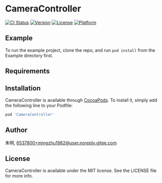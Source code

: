 # CameraController

[![CI Status](https://img.shields.io/travis/朱明/CameraController.svg?style=flat)](https://travis-ci.org/朱明/CameraController)
[![Version](https://img.shields.io/cocoapods/v/CameraController.svg?style=flat)](https://cocoapods.org/pods/CameraController)
[![License](https://img.shields.io/cocoapods/l/CameraController.svg?style=flat)](https://cocoapods.org/pods/CameraController)
[![Platform](https://img.shields.io/cocoapods/p/CameraController.svg?style=flat)](https://cocoapods.org/pods/CameraController)

## Example

To run the example project, clone the repo, and run `pod install` from the Example directory first.

## Requirements

## Installation

CameraController is available through [CocoaPods](https://cocoapods.org). To install
it, simply add the following line to your Podfile:

```ruby
pod 'CameraController'
```

## Author

朱明, 6537800+mingzhu1982@user.noreply.gitee.com

## License

CameraController is available under the MIT license. See the LICENSE file for more info.
